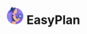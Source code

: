 # <Img src="https://github.com/DorAzaria/EasyPlan/blob/master/app/src/main/res/drawable/fitness_logo.png?raw=true" witdh="40" height="40" /> EasyPlan

